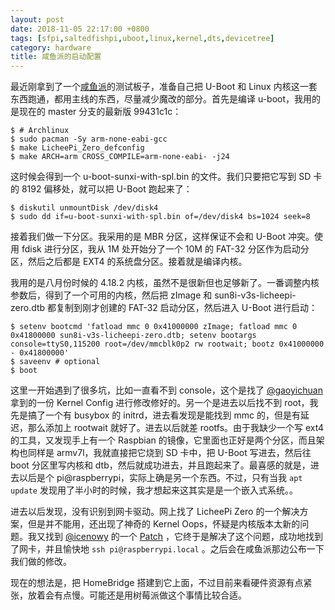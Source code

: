 ```yaml
---
layout: post
date: 2018-11-05 22:17:00 +0800
tags: [sfpi,saltedfishpi,uboot,linux,kernel,dts,devicetree]
category: hardware
title: 咸鱼派的启动配置
---
```


最近刚拿到了一个[咸鱼派](https://github.com/sbc-fish/sfpi)的测试板子，准备自己把 U-Boot 和 Linux 内核这一套东西跑通，都用主线的东西，尽量减少魔改的部分。首先是编译 u-boot，我用的是现在的 master 分支的最新版 99431c1c：

```
$ # Archlinux
$ sudo pacman -Sy arm-none-eabi-gcc
$ make LicheePi_Zero_defconfig
$ make ARCH=arm CROSS_COMPILE=arm-none-eabi- -j24
```

这时候会得到一个 u-boot-sunxi-with-spl.bin 的文件。我们只要把它写到 SD 卡的 8192 偏移处，就可以把 U-Boot 跑起来了：

```
$ diskutil unmountDisk /dev/disk4
$ sudo dd if=u-boot-sunxi-with-spl.bin of=/dev/disk4 bs=1024 seek=8
```

接着我们做一下分区。我采用的是 MBR 分区，这样保证不会和 U-Boot 冲突。使用 fdisk 进行分区，我从 1M 处开始分了一个 10M 的 FAT-32 分区作为启动分区，然后之后都是 EXT4 的系统盘分区。接着就是编译内核。

我用的是八月份时候的 4.18.2 内核，虽然不是很新但也足够新了。一番调整内核参数后，得到了一个可用的内核，然后把 zImage 和 sun8i-v3s-licheepi-zero.dtb 都复制到刚才创建的 FAT-32 启动分区，然后进入 U-Boot 进行启动：

```
$ setenv bootcmd 'fatload mmc 0 0x41000000 zImage; fatload mmc 0 0x41800000 sun8i-v3s-licheepi-zero.dtb; setenv bootargs console=ttyS0,115200 root=/dev/mmcblk0p2 rw rootwait; bootz 0x41000000 - 0x41800000'
$ saveenv # optional
$ boot
```

这里一开始遇到了很多坑，比如一直看不到 console，这个是找了 [@gaoyichuan](https://github.com/gaoyichuan) 拿到的一份 Kernel Config 进行修改修好的。另一个是进去以后找不到 root，我先是搞了一个有 busybox 的 initrd，进去看发现是能找到 mmc 的，但是有延迟，那么添加上 rootwait 就好了。进去以后就差 rootfs。由于我缺少一个写 ext4 的工具，又发现手上有一个 Raspbian 的镜像，它里面也正好是两个分区，而且架构也同样是 armv7l，我就直接把它烧到 SD 卡中，把 U-Boot 写进去，然后往 boot 分区里写内核和 dtb，然后就成功进去，并且跑起来了。最喜感的就是，进去以后是个 pi@raspberrypi，实际上确是另一个东西。不过，只有当我 `apt update` 发现用了半小时的时候，我才想起来这其实是是一个嵌入式系统。。

进去以后发现，没有识别到网卡驱动。网上找了 LicheePi Zero 的一个解决方案，但是并不能用，还出现了神奇的 Kernel Oops，怀疑是内核版本太新的问题。我又找到 [@icenowy](https://github.com/icenowy) 的一个 [Patch](https://lore.kernel.org/patchwork/patch/884656/) ，它终于是解决了这个问题，成功地找到了网卡，并且愉快地 `ssh pi@raspberrypi.local` 。之后会在咸鱼派那边公布一下我们做的修改。

现在的想法是，把 HomeBridge 搭建到它上面，不过目前来看硬件资源有点紧张，放着会有点慢。可能还是用树莓派做这个事情比较合适。